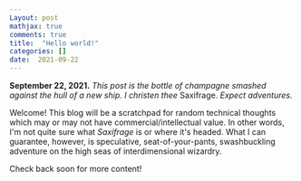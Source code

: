 ```yaml
---
Layout: post
mathjax: true
comments: true
title:  "Hello world!"
categories: []
date:  2021-09-22
---
```


**September 22, 2021.** *This post is the bottle of champagne smashed against the hull of a
new ship. I christen thee* Saxifrage. *Expect adventures.*

Welcome! This blog will be a scratchpad for random technical
thoughts which may or may not have commercial/intellectual value. In
other words, I'm not quite sure what *Saxifrage* is or where it's
headed. What I can guarantee, however, is speculative,
seat-of-your-pants, swashbuckling adventure on the high seas of
interdimensional wizardry.

Check back soon for more content!
